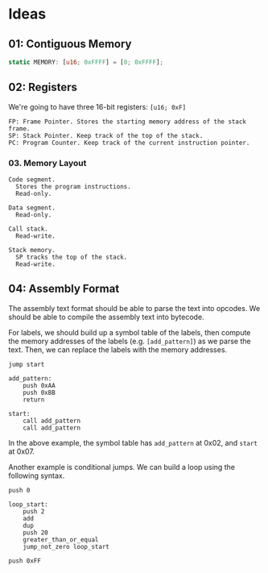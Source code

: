 # Ideas

## 01: Contiguous Memory

```rust
static MEMORY: [u16; 0xFFFF] = [0; 0xFFFF];
```

## 02: Registers

We're going to have three 16-bit registers: `[u16; 0xF]`

```
FP: Frame Pointer. Stores the starting memory address of the stack frame.
SP: Stack Pointer. Keep track of the top of the stack.
PC: Program Counter. Keep track of the current instruction pointer.
```

### 03. Memory Layout

```
Code segment.
  Stores the program instructions.
  Read-only.

Data segment.
  Read-only.
  
Call stack.
  Read-write.

Stack memory.
  SP tracks the top of the stack.
  Read-write.
```

## 04: Assembly Format

The assembly text format should be able to parse the text into opcodes. We should be able to compile the assembly text
into bytecode.

For labels, we should build up a symbol table of the labels, then compute the memory addresses of the labels
(e.g. `[add_pattern]`) as we parse the text. Then, we can replace the labels with the memory addresses.

```
jump start

add_pattern:
    push 0xAA
    push 0xBB
    return

start:
    call add_pattern
    call add_pattern
```

In the above example, the symbol table has `add_pattern` at 0x02, and `start` at 0x07.

Another example is conditional jumps. We can build a loop using the following syntax.

```
push 0

loop_start:
    push 2
    add
    dup
    push 20
    greater_than_or_equal
    jump_not_zero loop_start

push 0xFF
```

